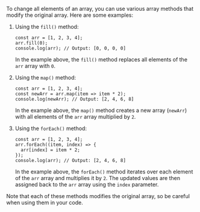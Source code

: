 To change all elements of an array, you can use various array methods that modify the original array. Here are some examples:

1. Using the `fill()` method:
   ```
   const arr = [1, 2, 3, 4];
   arr.fill(0);
   console.log(arr); // Output: [0, 0, 0, 0]
   ```
   In the example above, the `fill()` method replaces all elements of the `arr` array with `0`.

2. Using the `map()` method:
   ```
   const arr = [1, 2, 3, 4];
   const newArr = arr.map(item => item * 2);
   console.log(newArr); // Output: [2, 4, 6, 8]
   ```
   In the example above, the `map()` method creates a new array (`newArr`) with all elements of the `arr` array multiplied by `2`.

3. Using the `forEach()` method:
   ```
   const arr = [1, 2, 3, 4];
   arr.forEach((item, index) => {
     arr[index] = item * 2;
   });
   console.log(arr); // Output: [2, 4, 6, 8]
   ```
   In the example above, the `forEach()` method iterates over each element of the `arr` array and multiplies it by `2`. The updated values are then assigned back to the `arr` array using the `index` parameter.

Note that each of these methods modifies the original array, so be careful when using them in your code.